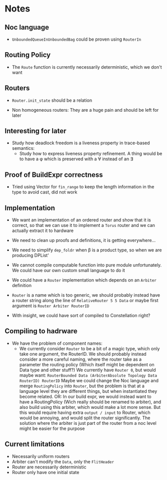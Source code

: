 # Notes

## Noc language

- `UnboundedQueueInUnboundedBag` could be proven using `RouterIn`

## Routing Policy

- The `Route` function is currently necessarily deterministic, which we don't
  want

## Routers

- `Router.init_state` should be a relation

- Non homogeneous routers: They are a huge pain and should be left for later

## Interesting for later

- Study how deadlock freedom is a liveness property in trace-based semantics:
  + Study how to express liveness property refinement. A thing would be to have
    a φ which is preserved with a ∀ instead of an ∃

## Proof of BuildExpr correctness

- Tried using Vector for `fin_range` to keep the length information in the type
  to avoid cast, did not work

## Implementation

- We want an implementation of an ordered router and show that it is correct, so
  that we can use it to implement a `Torus` router and we can actually extract
  it to hardware

- We need to clean up proofs and definitions, it is getting everywhere…

- We need to simplify `dep_foldr` when β is a product type, so when we are
  producing DPList'

- We cannot compile computable function into pure module unfortunately.
  We could have our own custom small language to do it

- We could have a `Router` implementation which depends on an `Arbiter`
  definition

- `Router` is a name which is too generic, we should probably instead have a
  router string along the line of `RelativeRouter 5 5 Data` or maybe first
  argument is `Router Arbiter RouterID`

- With insight, we could have sort of compiled to Constellation right?

## Compiling to hadrware

- We have the problem of component names:
  + We currently consider `Router` to be a bit of a magic type, which only take
    one argument, the RouterID. We should probably instead consider a more
    careful naming, where the router take as a parameter the routing policy
    (Which itself might be dependent on Data type and other stuff?)
    We currently have `Router 0`, but would maybe want:
    `RouterBounded Data (ArbiterAbsolute Topology Data RouterID) RouterID`
    Maybe we could change the Noc language and merge `RoutingPolicy` into `Router`,
    but the problem is that at a language level they are different things, but
    when instantiated they become related.
    OR: In our build expr, we would instead want to have a RoutingPolicy (Wich
    really should be renamed to arbiter), and also build using this arbiter,
    which would make a lot more sense.
    But this would require having extra `output / input` to Router, which
    would be annoying, and would split the router significantly.
    The solution where the arbiter is just part of the router from a noc level
    might be easier for the purpose

## Current limitations

- Necessarily uniform routers
- Arbiter can't modify the `Data`, only the `FlitHeader`
- Router are necessarily deterministic
- Router only have one initial state
